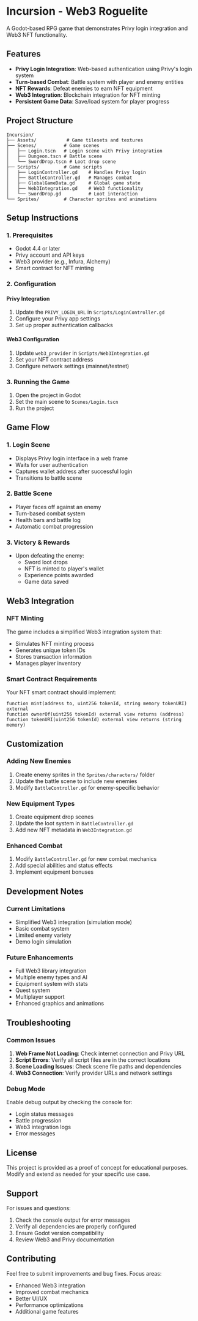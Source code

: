 # Incursion - Web3 Roguelite

A Godot-based RPG game that demonstrates Privy login integration and Web3 NFT functionality.

## Features

- **Privy Login Integration**: Web-based authentication using Privy's login system
- **Turn-based Combat**: Battle system with player and enemy entities
- **NFT Rewards**: Defeat enemies to earn NFT equipment
- **Web3 Integration**: Blockchain integration for NFT minting
- **Persistent Game Data**: Save/load system for player progress

## Project Structure

```
Incursion/
├── Assets/           # Game tilesets and textures
├── Scenes/          # Game scenes
│   ├── Login.tscn   # Login scene with Privy integration
│   ├── Dungeon.tscn # Battle scene
│   └── SwordDrop.tscn # Loot drop scene
├── Scripts/         # Game scripts
│   ├── LoginController.gd    # Handles Privy login
│   ├── BattleController.gd   # Manages combat
│   ├── GlobalGameData.gd     # Global game state
│   ├── Web3Integration.gd    # Web3 functionality
│   └── SwordDrop.gd          # Loot interaction
└── Sprites/         # Character sprites and animations
```

## Setup Instructions

### 1. Prerequisites

- Godot 4.4 or later
- Privy account and API keys
- Web3 provider (e.g., Infura, Alchemy)
- Smart contract for NFT minting

### 2. Configuration

#### Privy Integration

1. Update the `PRIVY_LOGIN_URL` in `Scripts/LoginController.gd`
2. Configure your Privy app settings
3. Set up proper authentication callbacks

#### Web3 Configuration

1. Update `web3_provider` in `Scripts/Web3Integration.gd`
2. Set your NFT contract address
3. Configure network settings (mainnet/testnet)

### 3. Running the Game

1. Open the project in Godot
2. Set the main scene to `Scenes/Login.tscn`
3. Run the project

## Game Flow

### 1. Login Scene
- Displays Privy login interface in a web frame
- Waits for user authentication
- Captures wallet address after successful login
- Transitions to battle scene

### 2. Battle Scene
- Player faces off against an enemy
- Turn-based combat system
- Health bars and battle log
- Automatic combat progression

### 3. Victory & Rewards
- Upon defeating the enemy:
  - Sword loot drops
  - NFT is minted to player's wallet
  - Experience points awarded
  - Game data saved

## Web3 Integration

### NFT Minting

The game includes a simplified Web3 integration system that:

- Simulates NFT minting process
- Generates unique token IDs
- Stores transaction information
- Manages player inventory

### Smart Contract Requirements

Your NFT smart contract should implement:

```solidity
function mint(address to, uint256 tokenId, string memory tokenURI) external
function ownerOf(uint256 tokenId) external view returns (address)
function tokenURI(uint256 tokenId) external view returns (string memory)
```

## Customization

### Adding New Enemies

1. Create enemy sprites in the `Sprites/characters/` folder
2. Update the battle scene to include new enemies
3. Modify `BattleController.gd` for enemy-specific behavior

### New Equipment Types

1. Create equipment drop scenes
2. Update the loot system in `BattleController.gd`
3. Add new NFT metadata in `Web3Integration.gd`

### Enhanced Combat

1. Modify `BattleController.gd` for new combat mechanics
2. Add special abilities and status effects
3. Implement equipment bonuses

## Development Notes

### Current Limitations

- Simplified Web3 integration (simulation mode)
- Basic combat system
- Limited enemy variety
- Demo login simulation

### Future Enhancements

- Full Web3 library integration
- Multiple enemy types and AI
- Equipment system with stats
- Quest system
- Multiplayer support
- Enhanced graphics and animations

## Troubleshooting

### Common Issues

1. **Web Frame Not Loading**: Check internet connection and Privy URL
2. **Script Errors**: Verify all script files are in the correct locations
3. **Scene Loading Issues**: Check scene file paths and dependencies
4. **Web3 Connection**: Verify provider URLs and network settings

### Debug Mode

Enable debug output by checking the console for:
- Login status messages
- Battle progression
- Web3 integration logs
- Error messages

## License

This project is provided as a proof of concept for educational purposes. Modify and extend as needed for your specific use case.

## Support

For issues and questions:
1. Check the console output for error messages
2. Verify all dependencies are properly configured
3. Ensure Godot version compatibility
4. Review Web3 and Privy documentation

## Contributing

Feel free to submit improvements and bug fixes. Focus areas:
- Enhanced Web3 integration
- Improved combat mechanics
- Better UI/UX
- Performance optimizations
- Additional game features
